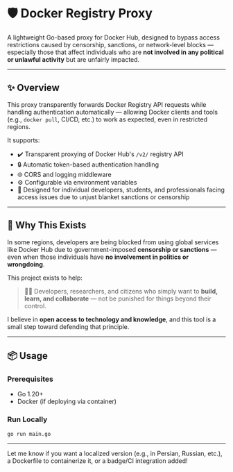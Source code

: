 # 🛡️ Docker Registry Proxy

A lightweight Go-based proxy for Docker Hub, designed to bypass access restrictions caused by censorship, sanctions, or network-level blocks — especially those that affect individuals who are **not involved in any political or unlawful activity** but are unfairly impacted.

---

## ✨ Overview

This proxy transparently forwards Docker Registry API requests while handling authentication automatically — allowing Docker clients and tools (e.g., `docker pull`, CI/CD, etc.) to work as expected, even in restricted regions.

It supports:

- ✔️ Transparent proxying of Docker Hub's `/v2/` registry API
- 🔒 Automatic token-based authentication handling
- 🌐 CORS and logging middleware
- ⚙️ Configurable via environment variables
- 📡 Designed for individual developers, students, and professionals facing access issues due to unjust blanket sanctions or censorship

---

## 🚀 Why This Exists

In some regions, developers are being blocked from using global services like Docker Hub due to government-imposed **censorship or sanctions** — even when those individuals have **no involvement in politics or wrongdoing**.

This project exists to help:

> 🧑‍💻 Developers, researchers, and citizens who simply want to **build, learn, and collaborate** — not be punished for things beyond their control.

I believe in **open access to technology and knowledge**, and this tool is a small step toward defending that principle.

---

## 📦 Usage

### Prerequisites

- Go 1.20+
- Docker (if deploying via container)

### Run Locally

```bash
go run main.go
```
---

Let me know if you want a localized version (e.g., in Persian, Russian, etc.), a Dockerfile to containerize it, or a badge/CI integration added!